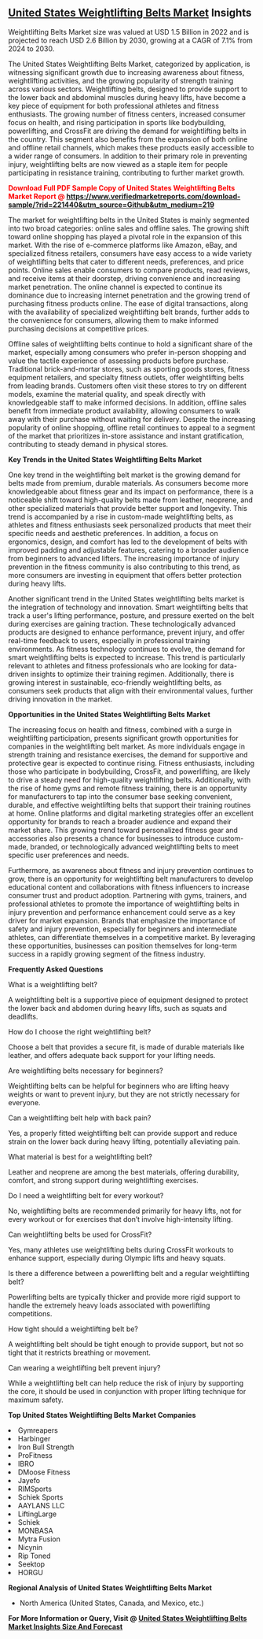 <h2><a href="https://www.verifiedmarketreports.com/download-sample/?rid=221440&amp;utm_source=Github&amp;utm_medium=219" target="_blank">United States Weightlifting Belts Market</a> Insights</h2><p>Weightlifting Belts Market size was valued at USD 1.5 Billion in 2022 and is projected to reach USD 2.6 Billion by 2030, growing at a CAGR of 7.1% from 2024 to 2030.</p><p><div> <p>The United States Weightlifting Belts Market, categorized by application, is witnessing significant growth due to increasing awareness about fitness, weightlifting activities, and the growing popularity of strength training across various sectors. Weightlifting belts, designed to provide support to the lower back and abdominal muscles during heavy lifts, have become a key piece of equipment for both professional athletes and fitness enthusiasts. The growing number of fitness centers, increased consumer focus on health, and rising participation in sports like bodybuilding, powerlifting, and CrossFit are driving the demand for weightlifting belts in the country. This segment also benefits from the expansion of both online and offline retail channels, which makes these products easily accessible to a wider range of consumers. In addition to their primary role in preventing injury, weightlifting belts are now viewed as a staple item for people participating in resistance training, contributing to further market growth. <strong><p><span class=""><span style="color: #ff0000;"><strong>Download Full PDF Sample Copy of United States Weightlifting Belts Market Report</strong> @ </span><a href="https://www.verifiedmarketreports.com/download-sample/?rid=221440&amp;utm_source=Github&amp;utm_medium=219" target="_blank">https://www.verifiedmarketreports.com/download-sample/?rid=221440&amp;utm_source=Github&amp;utm_medium=219</a></span></p></strong></p> <p>The market for weightlifting belts in the United States is mainly segmented into two broad categories: online sales and offline sales. The growing shift toward online shopping has played a pivotal role in the expansion of this market. With the rise of e-commerce platforms like Amazon, eBay, and specialized fitness retailers, consumers have easy access to a wide variety of weightlifting belts that cater to different needs, preferences, and price points. Online sales enable consumers to compare products, read reviews, and receive items at their doorstep, driving convenience and increasing market penetration. The online channel is expected to continue its dominance due to increasing internet penetration and the growing trend of purchasing fitness products online. The ease of digital transactions, along with the availability of specialized weightlifting belt brands, further adds to the convenience for consumers, allowing them to make informed purchasing decisions at competitive prices.</p> <p>Offline sales of weightlifting belts continue to hold a significant share of the market, especially among consumers who prefer in-person shopping and value the tactile experience of assessing products before purchase. Traditional brick-and-mortar stores, such as sporting goods stores, fitness equipment retailers, and specialty fitness outlets, offer weightlifting belts from leading brands. Customers often visit these stores to try on different models, examine the material quality, and speak directly with knowledgeable staff to make informed decisions. In addition, offline sales benefit from immediate product availability, allowing consumers to walk away with their purchase without waiting for delivery. Despite the increasing popularity of online shopping, offline retail continues to appeal to a segment of the market that prioritizes in-store assistance and instant gratification, contributing to steady demand in physical stores.</p> <p><strong>Key Trends in the United States Weightlifting Belts Market</strong></p> <p>One key trend in the weightlifting belt market is the growing demand for belts made from premium, durable materials. As consumers become more knowledgeable about fitness gear and its impact on performance, there is a noticeable shift toward high-quality belts made from leather, neoprene, and other specialized materials that provide better support and longevity. This trend is accompanied by a rise in custom-made weightlifting belts, as athletes and fitness enthusiasts seek personalized products that meet their specific needs and aesthetic preferences. In addition, a focus on ergonomics, design, and comfort has led to the development of belts with improved padding and adjustable features, catering to a broader audience from beginners to advanced lifters. The increasing importance of injury prevention in the fitness community is also contributing to this trend, as more consumers are investing in equipment that offers better protection during heavy lifts.</p> <p>Another significant trend in the United States weightlifting belts market is the integration of technology and innovation. Smart weightlifting belts that track a user's lifting performance, posture, and pressure exerted on the belt during exercises are gaining traction. These technologically advanced products are designed to enhance performance, prevent injury, and offer real-time feedback to users, especially in professional training environments. As fitness technology continues to evolve, the demand for smart weightlifting belts is expected to increase. This trend is particularly relevant to athletes and fitness professionals who are looking for data-driven insights to optimize their training regimen. Additionally, there is growing interest in sustainable, eco-friendly weightlifting belts, as consumers seek products that align with their environmental values, further driving innovation in the market.</p> <p><strong>Opportunities in the United States Weightlifting Belts Market</strong></p> <p>The increasing focus on health and fitness, combined with a surge in weightlifting participation, presents significant growth opportunities for companies in the weightlifting belt market. As more individuals engage in strength training and resistance exercises, the demand for supportive and protective gear is expected to continue rising. Fitness enthusiasts, including those who participate in bodybuilding, CrossFit, and powerlifting, are likely to drive a steady need for high-quality weightlifting belts. Additionally, with the rise of home gyms and remote fitness training, there is an opportunity for manufacturers to tap into the consumer base seeking convenient, durable, and effective weightlifting belts that support their training routines at home. Online platforms and digital marketing strategies offer an excellent opportunity for brands to reach a broader audience and expand their market share. This growing trend toward personalized fitness gear and accessories also presents a chance for businesses to introduce custom-made, branded, or technologically advanced weightlifting belts to meet specific user preferences and needs.</p> <p>Furthermore, as awareness about fitness and injury prevention continues to grow, there is an opportunity for weightlifting belt manufacturers to develop educational content and collaborations with fitness influencers to increase consumer trust and product adoption. Partnering with gyms, trainers, and professional athletes to promote the importance of weightlifting belts in injury prevention and performance enhancement could serve as a key driver for market expansion. Brands that emphasize the importance of safety and injury prevention, especially for beginners and intermediate athletes, can differentiate themselves in a competitive market. By leveraging these opportunities, businesses can position themselves for long-term success in a rapidly growing segment of the fitness industry.</p> <p><strong>Frequently Asked Questions</strong></p> <p>What is a weightlifting belt?</p> <p>A weightlifting belt is a supportive piece of equipment designed to protect the lower back and abdomen during heavy lifts, such as squats and deadlifts.</p> <p>How do I choose the right weightlifting belt?</p> <p>Choose a belt that provides a secure fit, is made of durable materials like leather, and offers adequate back support for your lifting needs.</p> <p>Are weightlifting belts necessary for beginners?</p> <p>Weightlifting belts can be helpful for beginners who are lifting heavy weights or want to prevent injury, but they are not strictly necessary for everyone.</p> <p>Can a weightlifting belt help with back pain?</p> <p>Yes, a properly fitted weightlifting belt can provide support and reduce strain on the lower back during heavy lifting, potentially alleviating pain.</p> <p>What material is best for a weightlifting belt?</p> <p>Leather and neoprene are among the best materials, offering durability, comfort, and strong support during weightlifting exercises.</p> <p>Do I need a weightlifting belt for every workout?</p> <p>No, weightlifting belts are recommended primarily for heavy lifts, not for every workout or for exercises that don’t involve high-intensity lifting.</p> <p>Can weightlifting belts be used for CrossFit?</p> <p>Yes, many athletes use weightlifting belts during CrossFit workouts to enhance support, especially during Olympic lifts and heavy squats.</p> <p>Is there a difference between a powerlifting belt and a regular weightlifting belt?</p> <p>Powerlifting belts are typically thicker and provide more rigid support to handle the extremely heavy loads associated with powerlifting competitions.</p> <p>How tight should a weightlifting belt be?</p> <p>A weightlifting belt should be tight enough to provide support, but not so tight that it restricts breathing or movement.</p> <p>Can wearing a weightlifting belt prevent injury?</p> <p>While a weightlifting belt can help reduce the risk of injury by supporting the core, it should be used in conjunction with proper lifting technique for maximum safety.</p> </div></p><p><strong>Top United States Weightlifting Belts Market Companies</strong></p><div data-test-id=""><p><li>Gymreapers</li><li> Harbinger</li><li> Iron Bull Strength</li><li> ProFitness</li><li> IBRO</li><li> DMoose Fitness</li><li> Jayefo</li><li> RIMSports</li><li> Schiek Sports</li><li> AAYLANS LLC</li><li> LiftingLarge</li><li> Schiek</li><li> MONBASA</li><li> Mytra Fusion</li><li> Nicynin</li><li> Rip Toned</li><li> Seektop</li><li> HORGU</li></p><div><strong>Regional Analysis of&nbsp;United States Weightlifting Belts Market</strong></div><ul><li dir="ltr"><p dir="ltr">North America&nbsp;(United States, Canada, and Mexico, etc.)</p></li></ul><p><strong>For More Information or Query, Visit @&nbsp;</strong><strong><a href="https://www.verifiedmarketreports.com/product/weightlifting-belts-market/?utm_source=Github&amp;utm_medium=219" target="_blank">United States Weightlifting Belts Market Insights Size And Forecast</a></strong></p></div>
